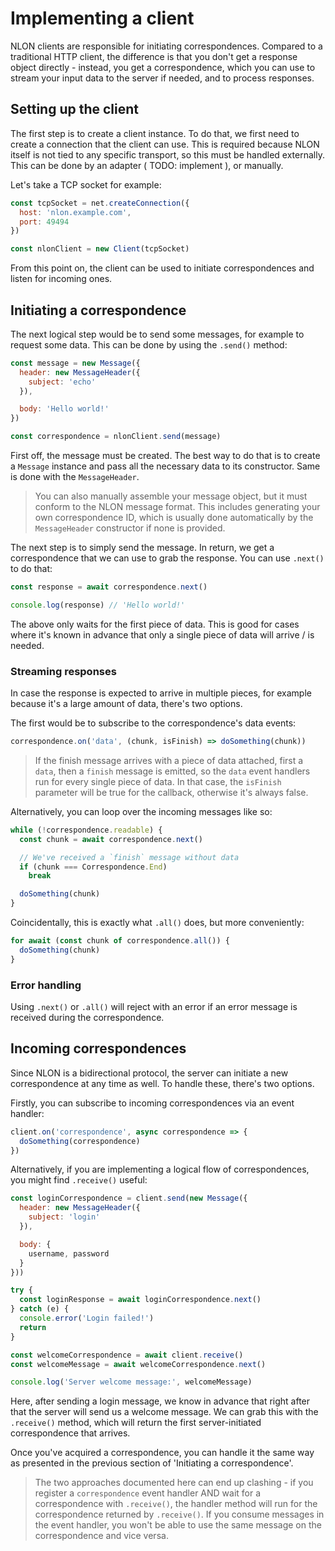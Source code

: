 # Implementing a client

NLON clients are responsible for initiating correspondences. Compared to a
traditional HTTP client, the difference is that you don't get a response object
directly - instead, you get a correspondence, which you can use to stream your
input data to the server if needed, and to process responses.

## Setting up the client

The first step is to create a client instance. To do that, we first need to
create a connection that the client can use. This is required because NLON
itself is not tied to any specific transport, so this must be handled
externally. This can be done by an adapter ( TODO: implement ), or manually.

Let's take a TCP socket for example:

```js
const tcpSocket = net.createConnection({
  host: 'nlon.example.com',
  port: 49494
})

const nlonClient = new Client(tcpSocket)
```

From this point on, the client can be used to initiate correspondences and
listen for incoming ones.

## Initiating a correspondence

The next logical step would be to send some messages, for example to request
some data. This can be done by using the `.send()` method:

```js
const message = new Message({
  header: new MessageHeader({
    subject: 'echo'
  }),

  body: 'Hello world!'
})

const correspondence = nlonClient.send(message)
```

First off, the message must be created. The best way to do that is to create a
`Message` instance and pass all the necessary data to its constructor. Same is
done with the `MessageHeader`.

> You can also manually assemble your message object, but it must conform to the
> NLON message format. This includes generating your own correspondence ID,
> which is usually done automatically by the `MessageHeader` constructor if none
> is provided.

The next step is to simply send the message. In return, we get a correspondence
that we can use to grab the response. You can use `.next()` to do that:

```js
const response = await correspondence.next()

console.log(response) // 'Hello world!'
```

The above only waits for the first piece of data. This is good for cases where
it's known in advance that only a single piece of data will arrive / is needed.

### Streaming responses

In case the response is expected to arrive in multiple pieces, for example
because it's a large amount of data, there's two options.

The first would be to subscribe to the correspondence's data events:

```js
correspondence.on('data', (chunk, isFinish) => doSomething(chunk))
```

> If the finish message arrives with a piece of data attached, first a `data`,
> then a `finish` message is emitted, so the `data` event handlers run for every
> single piece of data. In that case, the `isFinish` parameter will be true for
> the callback, otherwise it's always false.

Alternatively, you can loop over the incoming messages like so:

```js
while (!correspondence.readable) {
  const chunk = await correspondence.next()

  // We've received a `finish` message without data
  if (chunk === Correspondence.End)
    break

  doSomething(chunk)
}
```

Coincidentally, this is exactly what `.all()` does, but more conveniently:

```js
for await (const chunk of correspondence.all()) {
  doSomething(chunk)
}
```

### Error handling

Using `.next()` or `.all()` will reject with an error if an error message is
received during the correspondence.

## Incoming correspondences

Since NLON is a bidirectional protocol, the server can initiate a new
correspondence at any time as well. To handle these, there's two options.

Firstly, you can subscribe to incoming correspondences via an event handler:

```js
client.on('correspondence', async correspondence => {
  doSomething(correspondence)
})
```

Alternatively, if you are implementing a logical flow of correspondences, you
might find `.receive()` useful:

```js
const loginCorrespondence = client.send(new Message({
  header: new MessageHeader({
    subject: 'login'
  }),

  body: {
    username, password
  }
}))

try {
  const loginResponse = await loginCorrespondence.next()
} catch (e) {
  console.error('Login failed!')
  return
}

const welcomeCorrespondence = await client.receive()
const welcomeMessage = await welcomeCorrespondence.next()

console.log('Server welcome message:', welcomeMessage)
```

Here, after sending a login message, we know in advance that right after that
the server will send us a welcome message. We can grab this with the
`.receive()` method, which will return the first server-initiated correspondence
that arrives.

Once you've acquired a correspondence, you can handle it the same way as
presented in the previous section of 'Initiating a correspondence'.

> The two approaches documented here can end up clashing - if you register a
> `correspondence` event handler AND wait for a correspondence with
> `.receive()`, the handler method will run for the correspondence returned by
> `.receive()`. If you consume messages in the event handler, you won't be able
> to use the same message on the correspondence and vice versa.
